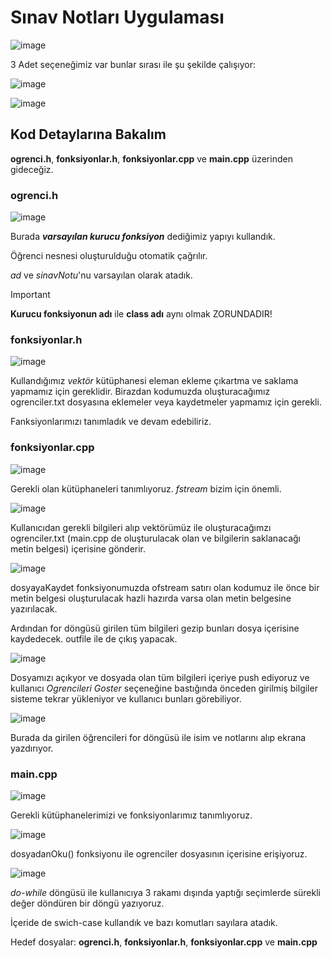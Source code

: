 # Sınav Notları Uygulaması

![image](https://github.com/isleyen/examNotes/assets/136992260/95de8f8d-4ecd-43b5-aca9-960aad58f940)

3 Adet seçeneğimiz var bunlar sırası ile şu şekilde çalışıyor:

![image](https://github.com/isleyen/examNotes/assets/136992260/44d6189a-a0b8-4099-8644-bca490b88bfa)

![image](https://github.com/isleyen/examNotes/assets/136992260/ccfdc9fc-a3af-489a-8b48-6e3e14527767)

## Kod Detaylarına Bakalım

__ogrenci.h__, __fonksiyonlar.h__, __fonksiyonlar.cpp__ ve __main.cpp__ üzerinden gideceğiz.

### ogrenci.h

![image](https://github.com/isleyen/examNotes/assets/136992260/d1fa3e85-792f-4703-a25e-44eead3c4e9f)

Burada *__varsayılan kurucu fonksiyon__* dediğimiz yapıyı kullandık.

Öğrenci nesnesi oluşturulduğu otomatik çağrılır.

*ad* ve *sinavNotu*'nu varsayılan olarak atadık.

> [!IMPORTANT]
> __Kurucu fonksiyonun adı__ ile __class adı__ aynı olmak ZORUNDADIR!

### fonksiyonlar.h

![image](https://github.com/isleyen/examNotes/assets/136992260/870d1088-a0b3-48ea-8a21-a6947542ab6e)

Kullandığımız *vektör* kütüphanesi eleman ekleme çıkartma ve saklama yapmamız için gereklidir. Birazdan kodumuzda oluşturacağımız ogrenciler.txt dosyasına eklemeler veya kaydetmeler yapmamız için gerekli.

Fanksiyonlarımızı tanımladık ve devam edebiliriz.

### fonksiyonlar.cpp

![image](https://github.com/isleyen/examNotes/assets/136992260/d0baa4e4-1b0a-418e-ada2-02fda30a7507)

Gerekli olan kütüphaneleri tanımlıyoruz. *fstream* bizim için önemli.

![image](https://github.com/isleyen/examNotes/assets/136992260/60f1c2c2-cdd5-481b-942a-2bf72f2eae73)

Kullanıcıdan gerekli bilgileri alıp vektörümüz ile oluşturacağımzı ogrenciler.txt (main.cpp de oluşturulacak olan ve bilgilerin saklanacağı metin belgesi) içerisine gönderir.

![image](https://github.com/isleyen/examNotes/assets/136992260/a03ee489-b796-4cf6-be47-8cf41924e729)

dosyayaKaydet fonksiyonumuzda ofstream satırı olan kodumuz ile önce bir metin belgesi oluşturulacak hazli hazırda varsa olan metin belgesine yazırılacak.

Ardından for döngüsü girilen tüm bilgileri gezip bunları dosya içerisine kaydedecek. outfile ile de çıkış yapacak.

![image](https://github.com/isleyen/examNotes/assets/136992260/8ebd168b-2fbd-473b-b0b9-b91d8e7935b1)

Dosyamızı açıkyor ve dosyada olan tüm bilgileri içeriye push ediyoruz ve kullanıcı *Ogrencileri Goster* seçeneğine bastığında önceden girilmiş bilgiler sisteme tekrar yükleniyor ve kullanıcı bunları görebiliyor.

![image](https://github.com/isleyen/examNotes/assets/136992260/c85dd749-e9a9-4f0f-8158-0e1551ab4594)

Burada da girilen öğrencileri for döngüsü ile isim ve notlarını alıp ekrana yazdırıyor.

### main.cpp

![image](https://github.com/isleyen/examNotes/assets/136992260/24682848-d9ea-4bc0-aa26-6ca4e85a3640)

Gerekli kütüphanelerimizi ve fonksiyonlarımız tanımlıyoruz.

![image](https://github.com/isleyen/examNotes/assets/136992260/707165bd-665c-4c2f-881a-9e4dcd3e5f31)

dosyadanOku() fonksiyonu ile ogrenciler dosyasının içerisine erişiyoruz.

![image](https://github.com/isleyen/examNotes/assets/136992260/cb4ec89e-02b0-4e82-82c3-d8268441660c)

*do-while* döngüsü ile kullanıcıya 3 rakamı dışında yaptığı seçimlerde sürekli değer döndüren bir döngü yazıyoruz.

İçeride de swich-case kullandık ve bazı komutları sayılara atadık.

Hedef dosyalar: __ogrenci.h__, __fonksiyonlar.h__, __fonksiyonlar.cpp__ ve __main.cpp__
